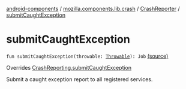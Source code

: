[android-components](../../index.md) / [mozilla.components.lib.crash](../index.md) / [CrashReporter](index.md) / [submitCaughtException](./submit-caught-exception.md)

# submitCaughtException

`fun submitCaughtException(throwable: `[`Throwable`](https://kotlinlang.org/api/latest/jvm/stdlib/kotlin/-throwable/index.html)`): Job` [(source)](https://github.com/mozilla-mobile/android-components/blob/master/components/lib/crash/src/main/java/mozilla/components/lib/crash/CrashReporter.kt#L128)

Overrides [CrashReporting.submitCaughtException](../../mozilla.components.support.base.crash/-crash-reporting/submit-caught-exception.md)

Submit a caught exception report to all registered services.

